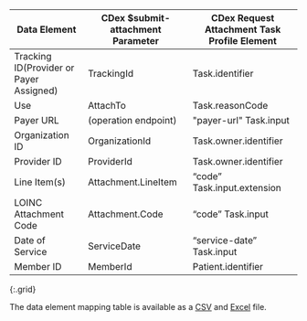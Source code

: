 <!-- attachments_to_requests.md
*****************************************************************************************************
*                                  WARNING: DO NOT EDIT THIS FILE                                   *
*                                                                                                   *
* This file is generated by csv_to_markdown_tabler.ipynb. Any edits you make to this file will be   *
* overwritten                                                                                       *
* To change the contents of this file, edit input/images/data-element-mapping.csv                     *
*****************************************************************************************************
-->

| Data Element | CDex $submit-attachment Parameter | CDex Request Attachment Task Profile Element |
|-----|----|-----|
| Tracking ID(Provider or Payer Assigned) | TrackingId | Task.identifier |
| Use | AttachTo | Task.reasonCode |
| Payer URL | (operation endpoint) | "payer-url" Task.input |
| Organization ID | OrganizationId | Task.owner.identifier |
| Provider ID | ProviderId | Task.owner.identifier |
| Line Item(s) | Attachment.LineItem | “code” Task.input.extension |
| LOINC Attachment Code | Attachment.Code | “code” Task.input |
| Date of Service | ServiceDate | “service-date” Task.input |
| Member ID | MemberId | Patient.identifier |
{:.grid}

The data element mapping table is available as a [CSV](data-element-mapping.csv) and [Excel](data-element-mapping.xlsx) file.